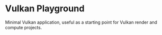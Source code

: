 # Vulkan Playground

Minimal Vulkan application, useful as a starting point for Vulkan render and compute projects.

